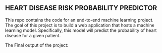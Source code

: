## HEART DISEASE RISK PROBABILITY PREDICTOR

This repo contains the code for an end-to-end machine learning project. The goal of this project is to build a web application that hosts a machine learning model. Specifically, this model will predict the probability of heart disease for a given patient.

The Final output of the project:



